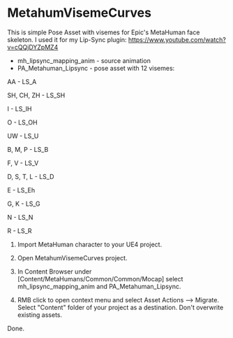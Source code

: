 # MetahumVisemeCurves

This is simple Pose Asset with visemes for Epic's MetaHuman face skeleton. I used it for my Lip-Sync plugin:
https://www.youtube.com/watch?v=cQQjDYZpMZ4

* mh_lipsync_mapping_anim - source animation
* PA_Metahuman_Lipsync - pose asset with 12 visemes:

AA - LS_A

SH, CH, ZH - LS_SH

I - LS_IH

O - LS_OH

UW - LS_U

B, M, P - LS_B

F, V - LS_V

D, S, T, L - LS_D

E - LS_Eh

G, K - LS_G

N - LS_N

R - LS_R

1. Import MetaHuman character to your UE4 project.

2. Open MetahumVisemeCurves project.

3. In Content Browser under [Content/MetaHumans/Common/Common/Mocap] select mh_lipsync_mapping_anim and PA_Metahuman_Lipsync.

4. RMB click to open context menu and select Asset Actions --> Migrate. Select "Content" folder of your project as a destination. Don't overwrite existing assets.

Done.
